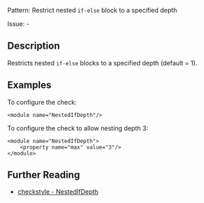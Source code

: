Pattern: Restrict nested `if-else` block to a specified depth

Issue: -

## Description

Restricts nested `if-else` blocks to a specified depth (default = 1). 

## Examples

To configure the check: 
    
    
    <module name="NestedIfDepth"/>
            

To configure the check to allow nesting depth 3: 
    
    
    <module name="NestedIfDepth">
        <property name="max" value="3"/>
    </module>

## Further Reading

* [checkstyle - NestedIfDepth](http://checkstyle.sourceforge.net/config_coding.html#NestedIfDepth)